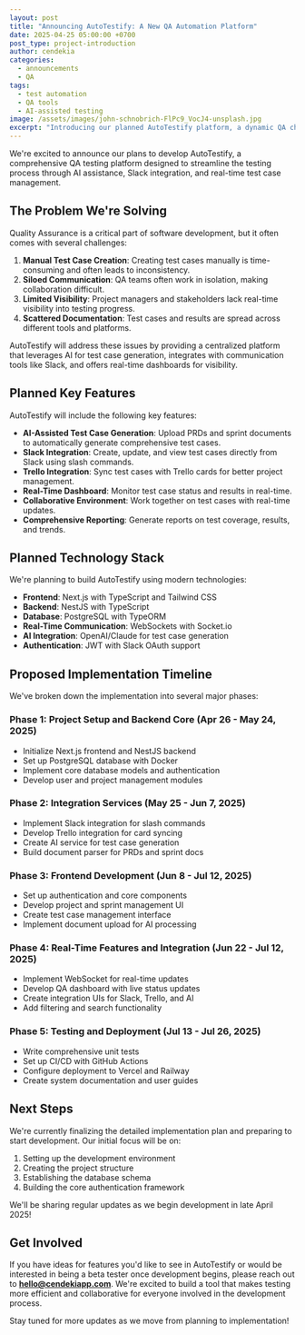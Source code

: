 ```yaml
---
layout: post
title: "Announcing AutoTestify: A New QA Automation Platform"
date: 2025-04-25 05:00:00 +0700
post_type: project-introduction
author: cendekia
categories: 
  - announcements
  - QA
tags:
  - test automation
  - QA tools
  - AI-assisted testing
image: /assets/images/john-schnobrich-FlPc9_VocJ4-unsplash.jpg
excerpt: "Introducing our planned AutoTestify platform, a dynamic QA checklist tool that will seamlessly integrate with Slack, Trello, and use AI to streamline the testing process."
---
```


We're excited to announce our plans to develop AutoTestify, a comprehensive QA testing platform designed to streamline the testing process through AI assistance, Slack integration, and real-time test case management.

## The Problem We're Solving

Quality Assurance is a critical part of software development, but it often comes with several challenges:

1. **Manual Test Case Creation**: Creating test cases manually is time-consuming and often leads to inconsistency.
2. **Siloed Communication**: QA teams often work in isolation, making collaboration difficult.
3. **Limited Visibility**: Project managers and stakeholders lack real-time visibility into testing progress.
4. **Scattered Documentation**: Test cases and results are spread across different tools and platforms.

AutoTestify will address these issues by providing a centralized platform that leverages AI for test case generation, integrates with communication tools like Slack, and offers real-time dashboards for visibility.

## Planned Key Features

AutoTestify will include the following key features:

- **AI-Assisted Test Case Generation**: Upload PRDs and sprint documents to automatically generate comprehensive test cases.
- **Slack Integration**: Create, update, and view test cases directly from Slack using slash commands.
- **Trello Integration**: Sync test cases with Trello cards for better project management.
- **Real-Time Dashboard**: Monitor test case status and results in real-time.
- **Collaborative Environment**: Work together on test cases with real-time updates.
- **Comprehensive Reporting**: Generate reports on test coverage, results, and trends.

## Planned Technology Stack

We're planning to build AutoTestify using modern technologies:

- **Frontend**: Next.js with TypeScript and Tailwind CSS
- **Backend**: NestJS with TypeScript
- **Database**: PostgreSQL with TypeORM
- **Real-Time Communication**: WebSockets with Socket.io
- **AI Integration**: OpenAI/Claude for test case generation
- **Authentication**: JWT with Slack OAuth support

## Proposed Implementation Timeline

We've broken down the implementation into several major phases:

### Phase 1: Project Setup and Backend Core (Apr 26 - May 24, 2025)
- Initialize Next.js frontend and NestJS backend
- Set up PostgreSQL database with Docker
- Implement core database models and authentication
- Develop user and project management modules

### Phase 2: Integration Services (May 25 - Jun 7, 2025)
- Implement Slack integration for slash commands
- Develop Trello integration for card syncing
- Create AI service for test case generation
- Build document parser for PRDs and sprint docs

### Phase 3: Frontend Development (Jun 8 - Jul 12, 2025)
- Set up authentication and core components
- Develop project and sprint management UI
- Create test case management interface
- Implement document upload for AI processing

### Phase 4: Real-Time Features and Integration (Jun 22 - Jul 12, 2025)
- Implement WebSocket for real-time updates
- Develop QA dashboard with live status updates
- Create integration UIs for Slack, Trello, and AI
- Add filtering and search functionality

### Phase 5: Testing and Deployment (Jul 13 - Jul 26, 2025)
- Write comprehensive unit tests
- Set up CI/CD with GitHub Actions
- Configure deployment to Vercel and Railway
- Create system documentation and user guides

## Next Steps

We're currently finalizing the detailed implementation plan and preparing to start development. Our initial focus will be on:

1. Setting up the development environment
2. Creating the project structure
3. Establishing the database schema
4. Building the core authentication framework

We'll be sharing regular updates as we begin development in late April 2025!

## Get Involved

If you have ideas for features you'd like to see in AutoTestify or would be interested in being a beta tester once development begins, please reach out to **hello@cendekiapp.com**. We're excited to build a tool that makes testing more efficient and collaborative for everyone involved in the development process.

Stay tuned for more updates as we move from planning to implementation!